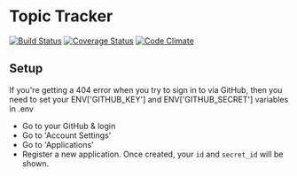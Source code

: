 # Topic Tracker

[![Build Status](https://travis-ci.org/LaunchAcademy/topic_tracker.png)](https://travis-ci.org/LaunchAcademy/topic_tracker)
[![Coverage Status](https://coveralls.io/repos/LaunchAcademy/topic_tracker/badge.png)](https://coveralls.io/r/LaunchAcademy/topic_tracker)
[![Code Climate](http://allthebadges.io/LaunchAcademy/topic_tracker/code_climate.png)](http://allthebadges.io/LaunchAcademy/topic_tracker/code_climate)

## Setup

If you're getting a 404 error when you try to sign in to via GitHub, then you need to set your ENV['GITHUB_KEY'] and ENV['GITHUB_SECRET'] variables in .env

* Go to your GitHub & login
* Go to 'Account Settings'
* Go to 'Applications'
* Register a new application. Once created, your `id` and `secret_id` will be shown.
